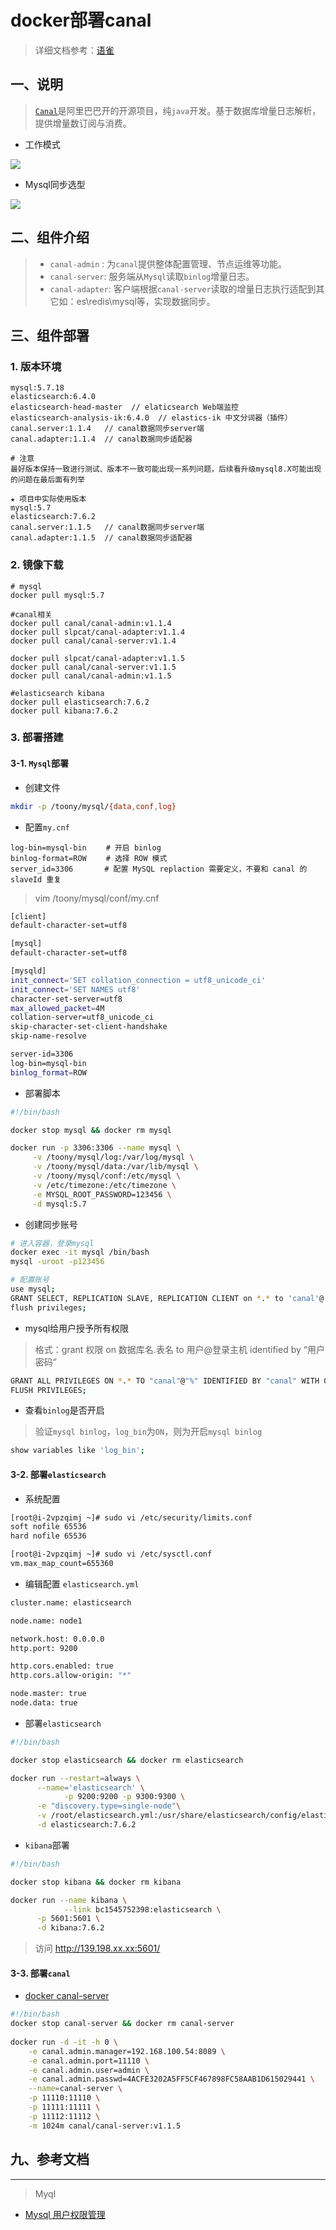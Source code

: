 # docker部署canal
> 详细文档参考：[语雀](https://www.yuque.com/noone-5u1t7/fdbfys/qz9czu)

## 一、说明
> [`Canal`](https://github.com/alibaba/canal)是阿里巴巴开的开源项目，纯`java`开发。基于数据库增量日志解析，提供增量数订阅与消费。

- 工作模式

![](https://ae02.alicdn.com/kf/Hd84bf25b0eec4589b6f8b31298cba3bdo.png)

- Mysql同步选型

![](https://img-blog.csdnimg.cn/20190316164050790.png?x-oss-process=image/watermark,type_ZmFuZ3poZW5naGVpdGk,shadow_10,text_aHR0cHM6Ly9lbGFzdGljLmJsb2cuY3Nkbi5uZXQ=,size_16,color_FFFFFF,t_70)

## 二、组件介绍
> - `canal-admin` : 为`canal`提供整体配置管理、节点运维等功能。
> - `canal-server`: 服务端从`Mysql`读取`binlog`增量日志。
> - `canal-adapter`: 客户端根据`canal-server`读取的增量日志执行适配到其它如：es\redis\mysql等，实现数据同步。



## 三、组件部署
### 1. 版本环境
```properties
mysql:5.7.18
elasticsearch:6.4.0 
elasticsearch-head-master  // elaticsearch Web端监控
elasticsearch-analysis-ik:6.4.0  // elastics-ik 中文分词器（插件）
canal.server:1.1.4   // canal数据同步server端
canal.adapter:1.1.4  // canal数据同步适配器

# 注意
最好版本保持一致进行测试、版本不一致可能出现一系列问题，后续看升级mysql8.X可能出现的问题在最后面有列举

★ 项目中实际使用版本
mysql:5.7
elasticsearch:7.6.2
canal.server:1.1.5   // canal数据同步server端
canal.adapter:1.1.5  // canal数据同步适配器
```

### 2. 镜像下载
```properties
# mysql
docker pull mysql:5.7

#canal相关
docker pull canal/canal-admin:v1.1.4
docker pull slpcat/canal-adapter:v1.1.4
docker pull canal/canal-server:v1.1.4

docker pull slpcat/canal-adapter:v1.1.5
docker pull canal/canal-server:v1.1.5
docker pull canal/canal-admin:v1.1.5

#elasticsearch kibana
docker pull elasticsearch:7.6.2
docker pull kibana:7.6.2
```

### 3. 部署搭建
#### 3-1. `Mysql`部署
- 创建文件
```bash
mkdir -p /toony/mysql/{data,conf,log}
```
- 配置`my.cnf`
```properties
log-bin=mysql-bin 　　# 开启 binlog
binlog-format=ROW 　　# 选择 ROW 模式
server_id=3306 　　　 # 配置 MySQL replaction 需要定义，不要和 canal 的 slaveId 重复
```
> vim /toony/mysql/conf/my.cnf
```bash
[client]
default-character-set=utf8

[mysql]
default-character-set=utf8

[mysqld]
init_connect='SET collation_connection = utf8_unicode_ci'
init_connect='SET NAMES utf8'
character-set-server=utf8
max_allowed_packet=4M
collation-server=utf8_unicode_ci
skip-character-set-client-handshake
skip-name-resolve

server-id=3306
log-bin=mysql-bin
binlog_format=ROW
```

- 部署脚本
```bash
#!/bin/bash

docker stop mysql && docker rm mysql

docker run -p 3306:3306 --name mysql \
     -v /toony/mysql/log:/var/log/mysql \
     -v /toony/mysql/data:/var/lib/mysql \
     -v /toony/mysql/conf:/etc/mysql \
     -v /etc/timezone:/etc/timezone \
     -e MYSQL_ROOT_PASSWORD=123456 \
     -d mysql:5.7
```

- 创建同步账号
```bash
# 进入容器，登录mysql
docker exec -it mysql /bin/bash
mysql -uroot -p123456

# 配置账号
use mysql;
GRANT SELECT, REPLICATION SLAVE, REPLICATION CLIENT on *.* to 'canal'@'%' identified by "canal";
flush privileges;
```

- mysql给用户授予所有权限
> 格式：grant 权限 on 数据库名.表名 to 用户@登录主机 identified by “用户密码”
```bash
GRANT ALL PRIVILEGES ON *.* TO "canal"@"%" IDENTIFIED BY "canal" WITH GRANT OPTION;
FLUSH PRIVILEGES;
```

- 查看`binlog`是否开启
> 验证`mysql binlog`，`log_bin`为`ON`，则为开启`mysql binlog`
```bash
show variables like 'log_bin';
```

#### 3-2. 部署`elasticsearch`
- 系统配置 
```bash
[root@i-2vpzqimj ~]# sudo vi /etc/security/limits.conf
soft nofile 65536  
hard nofile 65536 

[root@i-2vpzqimj ~]# sudo vi /etc/sysctl.conf
vm.max_map_count=655360
```

- 编辑配置 `elasticsearch.yml`
```bash
cluster.name: elasticsearch

node.name: node1

network.host: 0.0.0.0
http.port: 9200

http.cors.enabled: true
http.cors.allow-origin: "*"

node.master: true
node.data: true
```

- 部署`elasticsearch`
```bash
#!/bin/bash

docker stop elasticsearch && docker rm elasticsearch

docker run --restart=always \
      --name='elasticsearch' \
			-p 9200:9200 -p 9300:9300 \
      -e "discovery.type=single-node"\
      -v /root/elasticsearch.yml:/usr/share/elasticsearch/config/elasticsearch.yml \
      -d elasticsearch:7.6.2
```

- `kibana`部署
```bash
#!/bin/bash

docker stop kibana && docker rm kibana

docker run --name kibana \
			--link bc1545752398:elasticsearch \
      -p 5601:5601 \
      -d kibana:7.6.2
```
> 访问  http://139.198.xx.xx:5601/


#### 3-3. 部署`canal`
* [docker canal-server ](https://hub.docker.com/r/canal/canal-server/tags)

```bash
#!/bin/bash
docker stop canal-server && docker rm canal-server
	
docker run -d -it -h 0 \
	-e canal.admin.manager=192.168.100.54:8089 \
    -e canal.admin.port=11110 \
    -e canal.admin.user=admin \
    -e canal.admin.passwd=4ACFE3202A5FF5CF467898FC58AAB1D615029441 \
    --name=canal-server \
    -p 11110:11110 \
    -p 11111:11111 \
    -p 11112:11112 \
    -m 1024m canal/canal-server:v1.1.5
```



## 九、参考文档


--- 
> Myql

* [Mysql 用户权限管理](https://www.cnblogs.com/keme/p/10288168.html)